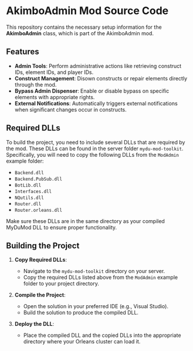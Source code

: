 # AkimboAdmin Mod Source Code

This repository contains the necessary setup information for the **AkimboAdmin** class, which is part of the AkimboAdmin mod.

## Features

- **Admin Tools**: Perform administrative actions like retrieving construct IDs, element IDs, and player IDs.
- **Construct Management**: Disown constructs or repair elements directly through the mod.
- **Bypass Admin Dispenser**: Enable or disable bypass on specific elements with appropriate rights.
- **External Notifications**: Automatically triggers external notifications when significant changes occur in constructs.

## Required DLLs

To build the project, you need to include several DLLs that are required by the mod. These DLLs can be found in the server folder `mydu-mod-toolkit`. Specifically, you will need to copy the following DLLs from the `ModAdmin` example folder:

- `Backend.dll`
- `Backend.PubSub.dll`
- `BotLib.dll`
- `Interfaces.dll`
- `NQutils.dll`
- `Router.dll`
- `Router.orleans.dll`

Make sure these DLLs are in the same directory as your compiled MyDuMod DLL to ensure proper functionality.

## Building the Project

1. **Copy Required DLLs**:
   - Navigate to the `mydu-mod-toolkit` directory on your server.
   - Copy the required DLLs listed above from the `ModAdmin` example folder to your project directory.

2. **Compile the Project**:
   - Open the solution in your preferred IDE (e.g., Visual Studio).
   - Build the solution to produce the compiled DLL.

3. **Deploy the DLL**:
   - Place the compiled DLL and the copied DLLs into the appropriate directory where your Orleans cluster can load it.


